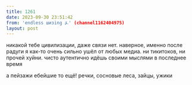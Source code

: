 ```yaml
---
title: 1261
date: 2023-09-30 23:51:42
from: 'endless шизing ⍼' (channel1162404975)
layout: post
---
```


никакой тебе цивилизации, даже связи нет. наверное, именно после радуги я как-то очень сильно ушёл от любых медиа. ни тикитоков, ни прочей хуйни. чисто аутентично идёшь своими мыслями в последнее время

а пейзажи ебейшие то ещё! речки, сосновые леса, зайцы, ужики
